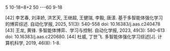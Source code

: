 5 10-18=8+2 50 ---60   9-18


[42] 李艺春, 刘泽娇, 洪艺天, 王继超, 王健瑞, 李毅, 唐漾. 基于多智能体强化学习的博弈综述. 自动化学报, 2025, 51(3): 540-558 doi: 10.16383/j.aas.c240478
[43] 王龙, 黄锋. 多智能体博弈、学习与控制. 自动化学报, 2023, 49(3): 580-613 doi: 10.16383/j.aas.c220680.
[44] 杜威, 丁世飞. 多智能体强化学习综述[J]. 计算机科学, 2019, 46(8): 1-8.